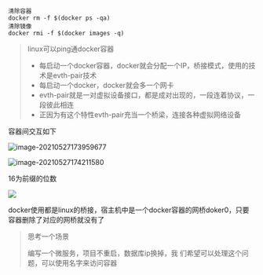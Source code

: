 

```
清除容器
docker rm -f $(docker ps -qa)
清除镜像
docker rmi -f $(docker images -q) 
```



> linux可以ping通docker容器
>
> * 每启动一个docker容器，docker就会分配一个IP，桥接模式，使用的技术是evth-pair技术
> * 每启动一个docker，docker就会多一个网卡
> * evth-pair就是一对虚拟设备接口，都是成对出现的，一段连着协议，一段彼此相连
> * 正因为有这个特性evth-pair充当一个桥梁，连接各种虚拟网络设备



容器间交互如下

![image-20210527173959677](https://gitee.com/BothSavage/PicGo/raw/master//image/20210527173959.png)

![image-20210527174211580](https://gitee.com/BothSavage/PicGo/raw/master//image/20210527174211.png)

16为前缀的位数







![](https://gitee.com/BothSavage/PicGo/raw/master//image/20210527175507.png)

docker使用都是linux的桥接，宿主机中是一个docker容器的网桥doker0，只要容器删除了对应的网桥就没有了



> 思考一个场景
>
> 编写一个微服务，项目不重启，数据库ip换掉，我  们希望可以处理这个问题，可以使用名字来访问容器

